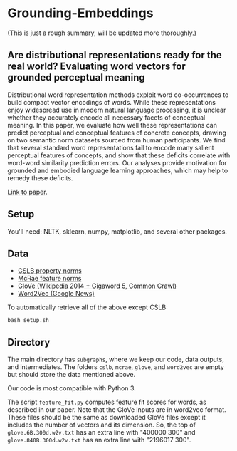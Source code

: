 # Grounding-Embeddings

(This is just a rough summary, will be updated more thoroughly.)

## Are distributional representations ready for the real world? Evaluating word vectors for grounded perceptual meaning

Distributional word representation methods exploit word co-occurrences to build compact vector encodings of words. While these representations enjoy widespread use in modern natural language processing, it is unclear whether they accurately encode all necessary facets of conceptual meaning. In this paper, we evaluate how well these representations can predict perceptual and conceptual features of concrete concepts, drawing on two semantic norm datasets sourced from human participants. We find that several standard word representations fail to encode many salient perceptual features of concepts, and show that these deficits correlate with word-word similarity prediction errors. Our analyses provide motivation for grounded and embodied language learning approaches, which may help to remedy these deficits.

[Link to paper](http://aclweb.org/anthology/W17-2810).

## Setup 

You'll need: NLTK, sklearn, numpy, matplotlib, and several other packages.

## Data

- [CSLB property norms](http://csl.psychol.cam.ac.uk/propertynorms/)
- [McRae feature norms](https://link.springer.com/article/10.3758%2FBF03192726#SupplementaryMaterial)
- [GloVe (Wikipedia 2014 + Gigaword 5, Common Crawl)](https://nlp.stanford.edu/projects/glove/)
- [Word2Vec (Google News)](https://code.google.com/archive/p/word2vec/)

To automatically retrieve all of the above except CSLB: 

```bash setup.sh```

## Directory 

The main directory has `subgraphs`, where we keep our code, data outputs, and intermediates. The folders `cslb`, `mcrae`, `glove`, and `word2vec` are empty but should store the data mentioned above. 

Our code is most compatible with Python 3. 

The script `feature_fit.py` computes feature fit scores for words, as described in our paper. Note that the GloVe inputs are in word2vec format. These files should be the same as downloaded GloVe files except it includes the number of vectors and its dimension. So, the top of `glove.6B.300d.w2v.txt` has an extra line with "400000 300" and `glove.840B.300d.w2v.txt` has an extra line with "2196017 300".


